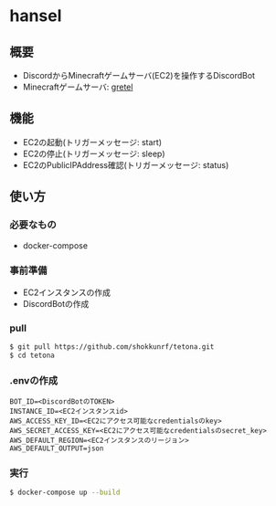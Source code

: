 # hansel

## 概要
* DiscordからMinecraftゲームサーバ(EC2)を操作するDiscordBot
* Minecraftゲームサーバ: [gretel](https://github.com/shokkunrf/gretel)

## 機能
* EC2の起動(トリガーメッセージ: start)
* EC2の停止(トリガーメッセージ: sleep)
* EC2のPublicIPAddress確認(トリガーメッセージ: status)

## 使い方
### 必要なもの
* docker-compose

### 事前準備
* EC2インスタンスの作成
* DiscordBotの作成

### pull
```sh
$ git pull https://github.com/shokkunrf/tetona.git
$ cd tetona
```

### .envの作成
```
BOT_ID=<DiscordBotのTOKEN>
INSTANCE_ID=<EC2インスタンスid>
AWS_ACCESS_KEY_ID=<EC2にアクセス可能なcredentialsのkey>
AWS_SECRET_ACCESS_KEY=<EC2にアクセス可能なcredentialsのsecret_key>
AWS_DEFAULT_REGION=<EC2インスタンスのリージョン>
AWS_DEFAULT_OUTPUT=json
```

### 実行
```sh
$ docker-compose up --build
```

